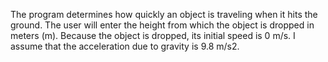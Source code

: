 The program determines how quickly an object is traveling when it hits the
ground. The user will enter the height from which the object is dropped in meters (m).
Because the object is dropped, its initial speed is 0 m/s. I assume that the acceleration
due to gravity is 9.8 m/s2.
